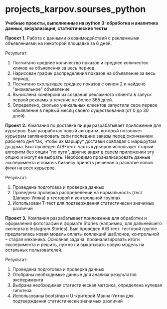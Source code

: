 # projects_karpov.sourses_python
**Учебные проекты, выполненные на python 3: обработка и аналитика данных, визуализация, статистические тесты**

**Проект 1.**
Работа с данными о взаимодействий с рекламными объявлениями на некоторой площадке за 6 дней.

Результат:
1. Посчитано среднее количество показов и среднее количество кликов на объявления за весь период.
2. Нарисован график распределения показов на объявление за весь период.
3. Посчитано скользящее среднее показов с окном 2 и найдено "аномальное" объявление
4. Вычислена конверсия из создания рекламного клиента в запуск первой рекламы в течение не более 365 дней. 
5. Определено, сколько уникальных клиентов запустили свое первое объявление в первый месяц своего существования (от 0 до 30 дней).

**Проект 2.**
Компания по доставке пиццы разрабатывает приложение для курьеров. Был разработан новый алгоритм, который позволяет курьерам запланировать свои последние заказы перед окончанием рабочего дня так, чтобы их маршрут доставки совпадал с маршрутом до дома. Был проведен A/B-тест: часть курьеров использует старый алгоритм без опции "по пути", другие видят в своем приложении эту опцию и могут ее выбрать. Необходимо проанализировать данные эксперимента и помочь бизнесу принять решение о раскатке новой фичи на всех курьеров.

Результат:
1. Проведена подготовка и проверка данных
2. Проведена проверка распределений на нормальность (тест Шапиро-Уилка) в тестовой и контрольной группах
3. Использован T-тест для подтверждения статистически значимых различий

**Проект 3.**
Компания разрабатывает приложение для обработки и оформления фотографий в формате Stories (например, для дальнейшего экспорта в Instagram Stories). Был проведен A/B тест: тестовой группе предлагалась новая модель оплаты коллекций шаблонов, контрольной – старая механика. Основная задача: проанализировать итоги эксперимента и решить, нужно ли выкатывать новую модель на остальных пользователей.

Результат:
1. Проведена подготовка и проверка данных
2. Отобраны необходимые данные для анализа результатов эксперимента
3. Выбрана необходимая статистическая метрика, определена нулевая гипотеза
4. Использованы bootstrap и U-критерий Манна-Уитни для подтверждения статистически значимых различий



